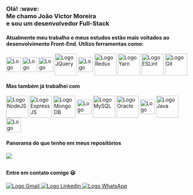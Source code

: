 <h3>Olá! :wave:<br/>Me chamo João Victor Moreira <br/>e sou um desenvolvedor Full-Stack</h3>
  
#### Atualmente meu trabalho e meus estudos estão mais voltados ao desenvolvimento Front-End. Utilizo ferramentas como:

<div style="display: inline_block">
  <img align="center" src="https://github.com/prplx/svg-logos/raw/master/svg/html5.svg" width="40" height="40" alt="Logo HTML5"></img>
  <img align="center" src="https://raw.githubusercontent.com/prplx/svg-logos/master/svg/css3.svg" width="40" height="40" alt="Logo CSS3"></img>
  <img align="center" src="https://github.com/prplx/svg-logos/raw/master/svg/javascript.svg" width="40" height="40" alt="Logo Javascript"></img>
  <img align="center" src="https://github.com/prplx/svg-logos/raw/master/svg/jquery.svg" width="60" height="60" alt="Logo JQuery"></img>
  <img align="center" src="https://github.com/prplx/svg-logos/raw/master/svg/react.svg" width="40" height="40" alt="Logo ReactJS"></img>
  <img align="center" src="https://github.com/prplx/svg-logos/raw/master/svg/redux.svg" width="60" height="60" alt="Logo Redux"></img>
  <img align="center" src="https://github.com/prplx/svg-logos/raw/master/svg/yarn.svg" width="60" height="60" alt="Logo Yarn"></img>
  <img align="center" src="https://github.com/prplx/svg-logos/raw/master/svg/eslint.svg" width="60" height="60" alt="Logo ESLint"></img>
  <img align="center" src="https://github.com/prplx/svg-logos/raw/master/svg/git.svg" width="60" height="60" alt="Logo Git"></img>
</div>

#### Mas também já trabalhei com

<div style="display: inline_block">
  <img align="center" src="https://github.com/prplx/svg-logos/raw/master/svg/nodejs.svg" width="60" height="60" alt="Logo NodeJS"></img>
  <img align="center" src="https://github.com/prplx/svg-logos/raw/master/svg/express.svg" width="60" height="60" alt="Logo ExpressJS"></img>
  <img align="center" src="https://github.com/prplx/svg-logos/raw/master/svg/mongodb.svg" width="60" height="60" alt="Logo MongoDB"></img>
  <img align="center" src="https://github.com/prplx/svg-logos/raw/master/svg/typescript-icon.svg" width="40" height="40" alt="Logo TypeScript"></img>
  <img align="center" src="https://www.svgrepo.com/show/303251/mysql-logo.svg" width="60" height="60" alt="Logo MySQL"></img>
  <img align="center" src="https://www.svgrepo.com/show/354152/oracle.svg" width="60" height="60" alt="Logo Oracle"></img>
  <img align="center" src="https://www.svgrepo.com/show/374016/python.svg" width="40" height="40" alt="Logo Python"></img>
  <img align="center" src="https://www.sonarqube.org/features/multi-languages/index/java-color.svg" width="60" height="60" alt="Logo Java"></img>
  <img align="center" src="https://codions.com/assets/img/technologies/flutter.svg" width="40" height="40" alt="Logo Flutter"></img>
</div>

#### Panorama do que tenho em meus repositórios

<img align="center" src="https://github-readme-stats.vercel.app/api/top-langs/?username=jvictorrm&theme=react&layout=compact"></img>

##

#### Entre em contato comigo 😃

<div style="display: inline_block">
  <a href="mailto:jvrodriguesmoreira@gmail.com" target="_blank">
    <img src="https://img.shields.io/badge/Gmail-D14836?style=for-the-badge&logo=gmail&logoColor=white" alt="Logo Gmail"></img>
  </a>
    <a href="https://www.linkedin.com/in/jvictorrm/" target="_blank">
    <img src="https://img.shields.io/badge/LinkedIn-0077B5?style=for-the-badge&logo=linkedin&logoColor=white" alt="Logo Linkedin"></img>
  </a>  
  <a href="https://tinyurl.com/k9njjt3f" target="_blank">
    <img src="https://img.shields.io/badge/WhatsApp-25D366?style=for-the-badge&logo=whatsapp&logoColor=white" alt="Logo WhatsApp"></img>
  </a>  
</div>

 
